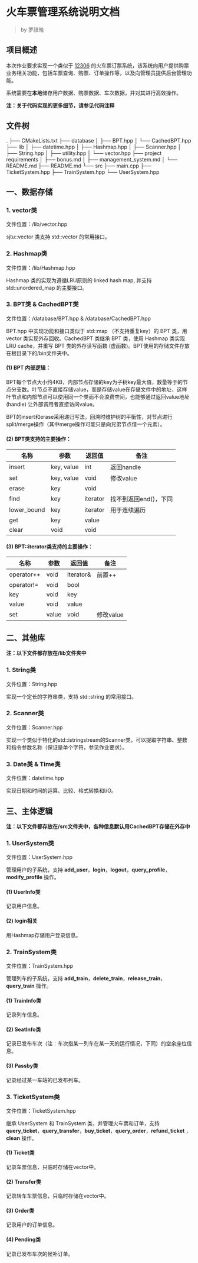 # 火车票管理系统说明文档

> by 罗祺皓

## 项目概述

本次作业要求实现一个类似于 [12306](https://www.12306.cn/) 的火车票订票系统，该系统向用户提供购票业务相关功能，包括车票查询、购票、订单操作等，以及向管理员提供后台管理功能。

系统需要在**本地**储存用户数据、购票数据、车次数据，并对其进行高效操作。

**注：关于代码实现的更多细节，请参见代码注释**

## 文件树

.
├── CMakeLists.txt
├── database
│   ├── BPT.hpp
│   └── CachedBPT.hpp
├── lib
│   ├── datetime.hpp
│   ├── Hashmap.hpp
│   ├── Scanner.hpp
│   ├── String.hpp
│   ├── utility.hpp
│   └── vector.hpp
├── project requirements
│   ├── bonus.md
│   ├── management_system.md
│   └── README.md
├── README.md
└── src
    ├── main.cpp
    ├── TicketSystem.hpp
    ├── TrainSystem.hpp
    └── UserSystem.hpp

## 一、数据存储

### 1. vector类

文件位置：/lib/vector.hpp

sjtu::vector 类支持 std::vector 的常用接口。

### 2. Hashmap类

文件位置：/lib/Hashmap.hpp

Hashmap 类的实现为遵循LRU原则的 linked hash map, 并支持 std::unordered_map 的主要接口。

### 3. BPT类 & CachedBPT类

文件位置：/database/BPT.hpp & /database/CachedBPT.hpp 

BPT.hpp 中实现功能和接口类似于 std::map （不支持重复key）的 BPT 类，用 vector 类实现外存回收。CachedBPT 类继承 BPT 类，使用 Hashmap 类实现 LRU cache，并重写 BPT 类的外存读写函数 (虚函数)。BPT使用的存储文件存放在根目录下的/bin文件夹中。

#### (1) BPT 内部逻辑：

BPT每个节点大小约4KB，内部节点存储的key为子树key最大值，数量等于的节点分支数。叶节点不直接存储value，而是存储value在存储文件中的地址，这样叶节点和内部节点可以使用同一个类而不会浪费空间，也能够通过返回value地址 (handle) 让外部调用者直接访问value。

BPT的insert和erase采用递归写法，回溯时维护树的平衡性，对节点进行split/merge操作（其中merge操作可能只是向兄弟节点借一个元素）。

#### (2) BPT类支持的主要操作：

| 名称        | 参数       | 返回值   | 备注                  |
| ----------- | ---------- | -------- | --------------------- |
| insert      | key, value | int      | 返回handle            |
| set         | key, value | void     | 修改value             |
| erase       | key        | void     |                       |
| find        | key        | iterator | 找不到返回end()，下同 |
| lower_bound | key        | iterator | 用于连续遍历          |
| get         | key        | value    |                       |
| clear       | void       | void     |                       |

#### (3) BPT::iterator类支持的主要操作：

| 名称       | 参数  | 返回值    | 备注      |
| ---------- | ----- | --------- | --------- |
| operator++ | void  | iterator& | 前置++    |
| operator!= | void  | bool      |           |
| key        | void  | key       |           |
| value      | void  | value     |           |
| set        | value | void      | 修改value |

## 二、其他库

**注：以下文件都存放在/lib文件夹中**

### 1. String类

文件位置：String.hpp

实现一个定长的字符串类，支持 std::string 的常用接口。

### 2. Scanner类

文件位置：Scanner.hpp

实现一个类似于特化的std::istringstream的Scanner类，可以提取字符串、整数和指令参数名称（保证是单个字符，参见作业要求）。

### 3. Date类 & Time类

文件位置：datetime.hpp

实现日期和时间的运算、比较、格式转换和I/O。

## 三、主体逻辑

**注：以下文件都存放在/src文件夹中，各种信息默认用CachedBPT存储在外存中**

### 1. UserSystem类

文件位置：UserSystem.hpp

管理用户的子系统，支持 **add_user**，**login**，**logout**，**query_profile**，**modify_profile** 操作。

#### (1) UserInfo类

记录用户信息。

#### (2) login相关

用Hashmap存储用户登录信息。

### 2. TrainSystem类

文件位置：TrainSystem.hpp

管理列车的子系统，支持 **add_train**，**delete_train**，**release_train**，**query_train** 操作。

#### (1) TrainInfo类

记录列车信息。

#### (2) SeatInfo类

记录已发布车次（注：车次指某一列车在某一天的运行情况，下同）的空余座位信息。

#### (3) Passby类

记录经过某一车站的已发布列车。

### 3. TicketSystem类

文件位置：TicketSystem.hpp

继承 UserSystem 和 TrainSystem 类，并管理火车票和订单，支持 **query_ticket**，**query_transfer**，**buy_ticket**，**query_order**，**refund_ticket** ，**clean** 操作。

#### (1) Ticket类

记录车票信息，只临时存储在vector中。

#### (2) Transfer类

记录转车车票信息，只临时存储在vector中。

#### (3) Order类

记录用户的订单信息。

#### (4) Pending类

记录已发布车次的候补订单。
